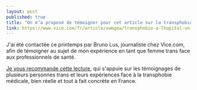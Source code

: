 ```yaml
---
layout: post
published: true
title: "On m’a proposé de témoigner pour cet article sur la transphobie médicale."
link: https://www.vice.com/fr/article/xwmgea/transphobie-a-lhopital-un-medecin-a-refuse-de-me-toucher
---
```

J'ai été contactée ce printemps par Bruno Lus, journaliste chez Vice.com, afin de témoigner au sujet de mon expérience en tant que femme trans face aux professionnels de santé.

[Je vous recommande cette lecture](https://www.vice.com/fr/article/xwmgea/transphobie-a-lhopital-un-medecin-a-refuse-de-me-toucher), qui s'appuie sur les témoignages de plusieurs personnes trans et leurs expériences face à la transphobie médicale, bien réelle et tout à fait concrète en France.
